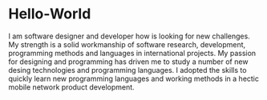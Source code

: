 # Hello-World

I am software designer and developer how is looking for new challenges. My strength is a solid workmanship of software research, development, programming methods and languages in international projects. My passion for designing and programming has driven me to study a number of new desing technologies and programming languages. I adopted the skills to quickly learn new programming languages and working methods in a hectic mobile network product development.
